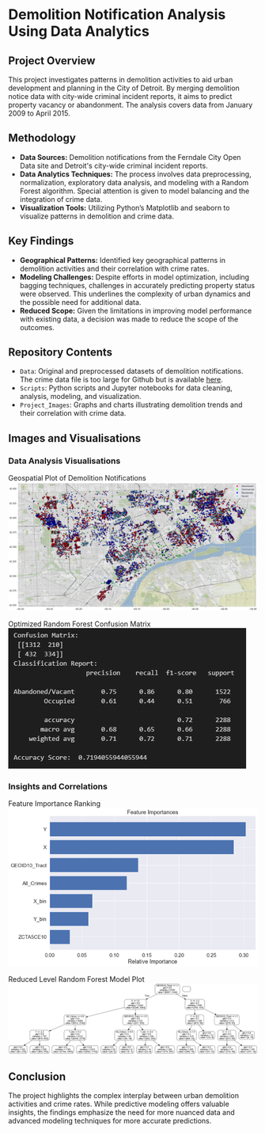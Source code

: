 # Demolition Notification Analysis Using Data Analytics

## Project Overview
This project investigates patterns in demolition activities to aid urban development and planning in the City of Detroit. By merging demolition notice data with city-wide criminal incident reports, it aims to predict property vacancy or abandonment. The analysis covers data from January 2009 to April 2015.

## Methodology
- **Data Sources:** Demolition notifications from the Ferndale City Open Data site and Detroit's city-wide criminal incident reports.
- **Data Analytics Techniques:** The process involves data preprocessing, normalization, exploratory data analysis, and modeling with a Random Forest algorithm. Special attention is given to model balancing and the integration of crime data.
- **Visualization Tools:** Utilizing Python’s Matplotlib and seaborn to visualize patterns in demolition and crime data.

## Key Findings
- **Geographical Patterns:** Identified key geographical patterns in demolition activities and their correlation with crime rates.
- **Modeling Challenges:** Despite efforts in model optimization, including bagging techniques, challenges in accurately predicting property status were observed. This underlines the complexity of urban dynamics and the possible need for additional data.
- **Reduced Scope:** Given the limitations in improving model performance with existing data, a decision was made to reduce the scope of the outcomes.

## Repository Contents
- `Data`: Original and preprocessed datasets of demolition notifications. The crime data file is too large for Github but is available [here](https://data.world/detroit/dpd-crime-incidents-2009-2016).
- `Scripts`: Python scripts and Jupyter notebooks for data cleaning, analysis, modeling, and visualization.
- `Project_Images`: Graphs and charts illustrating demolition trends and their correlation with crime data.

## Images and Visualisations

### Data Analysis Visualisations

Geospatial Plot of Demolition Notifications
![Geospatial Plot](https://github.com/comuilleoir/Demolitions/blob/main/Project_Images/geospacial_dist.png)

Optimized Random Forest Confusion Matrix
![Optimized Random Forest Confusion Matrix](https://github.com/comuilleoir/Demolitions/blob/main/Project_Images/demos_conf_matrix.png)

### Insights and Correlations

Feature Importance Ranking
![Feature Importance Ranking](https://github.com/comuilleoir/Demolitions/blob/main/Project_Images/feat_import.png)

Reduced Level Random Forest Model Plot
![Reduced Level Random Forest Model Plot](https://github.com/comuilleoir/Demolitions/blob/main/Project_Images/small_tree.png)

## Conclusion
The project highlights the complex interplay between urban demolition activities and crime rates. While predictive modeling offers valuable insights, the findings emphasize the need for more nuanced data and advanced modeling techniques for more accurate predictions.
